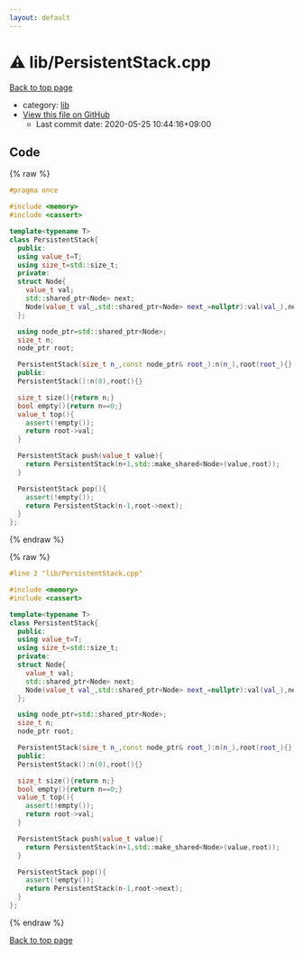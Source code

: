 ```yaml
---
layout: default
---
```


<!-- mathjax config similar to math.stackexchange -->
<script type="text/javascript" async
  src="https://cdnjs.cloudflare.com/ajax/libs/mathjax/2.7.5/MathJax.js?config=TeX-MML-AM_CHTML">
</script>
<script type="text/x-mathjax-config">
  MathJax.Hub.Config({
    TeX: { equationNumbers: { autoNumber: "AMS" }},
    tex2jax: {
      inlineMath: [ ['$','$'] ],
      processEscapes: true
    },
    "HTML-CSS": { matchFontHeight: false },
    displayAlign: "left",
    displayIndent: "2em"
  });
</script>

<script type="text/javascript" src="https://cdnjs.cloudflare.com/ajax/libs/jquery/3.4.1/jquery.min.js"></script>
<script src="https://cdn.jsdelivr.net/npm/jquery-balloon-js@1.1.2/jquery.balloon.min.js" integrity="sha256-ZEYs9VrgAeNuPvs15E39OsyOJaIkXEEt10fzxJ20+2I=" crossorigin="anonymous"></script>
<script type="text/javascript" src="../../assets/js/copy-button.js"></script>
<link rel="stylesheet" href="../../assets/css/copy-button.css" />


# :warning: lib/PersistentStack.cpp

<a href="../../index.html">Back to top page</a>

* category: <a href="../../index.html#e8acc63b1e238f3255c900eed37254b8">lib</a>
* <a href="{{ site.github.repository_url }}/blob/master/lib/PersistentStack.cpp">View this file on GitHub</a>
    - Last commit date: 2020-05-25 10:44:16+09:00




## Code

<a id="unbundled"></a>
{% raw %}
```cpp
#pragma once

#include <memory>
#include <cassert>

template<typename T>
class PersistentStack{
  public:
  using value_t=T;
  using size_t=std::size_t;
  private:
  struct Node{
    value_t val;
    std::shared_ptr<Node> next;
    Node(value_t val_,std::shared_ptr<Node> next_=nullptr):val(val_),next(next_){}
  };

  using node_ptr=std::shared_ptr<Node>;
  size_t n;
  node_ptr root;

  PersistentStack(size_t n_,const node_ptr& root_):n(n_),root(root_){}
  public:
  PersistentStack():n(0),root(){}

  size_t size(){return n;}
  bool empty(){return n==0;}
  value_t top(){
    assert(!empty());
    return root->val;
  }

  PersistentStack push(value_t value){
    return PersistentStack(n+1,std::make_shared<Node>(value,root));
  }

  PersistentStack pop(){
    assert(!empty());
    return PersistentStack(n-1,root->next);
  }
};
```
{% endraw %}

<a id="bundled"></a>
{% raw %}
```cpp
#line 2 "lib/PersistentStack.cpp"

#include <memory>
#include <cassert>

template<typename T>
class PersistentStack{
  public:
  using value_t=T;
  using size_t=std::size_t;
  private:
  struct Node{
    value_t val;
    std::shared_ptr<Node> next;
    Node(value_t val_,std::shared_ptr<Node> next_=nullptr):val(val_),next(next_){}
  };

  using node_ptr=std::shared_ptr<Node>;
  size_t n;
  node_ptr root;

  PersistentStack(size_t n_,const node_ptr& root_):n(n_),root(root_){}
  public:
  PersistentStack():n(0),root(){}

  size_t size(){return n;}
  bool empty(){return n==0;}
  value_t top(){
    assert(!empty());
    return root->val;
  }

  PersistentStack push(value_t value){
    return PersistentStack(n+1,std::make_shared<Node>(value,root));
  }

  PersistentStack pop(){
    assert(!empty());
    return PersistentStack(n-1,root->next);
  }
};

```
{% endraw %}

<a href="../../index.html">Back to top page</a>

